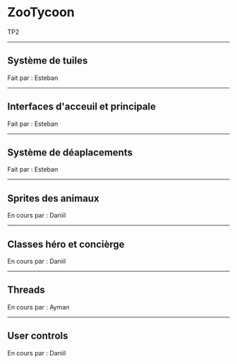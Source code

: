 # ZooTycoon
TP2


--------------------------
Système de tuiles
--------------------------
Fait par : Esteban



--------------------------
Interfaces d'acceuil et principale
--------------------------
Fait par : Esteban


--------------------------
Système de déaplacements
--------------------------
Fait par : Esteban



--------------------------
Sprites des animaux
--------------------------
En cours par : Daniil



--------------------------
Classes héro et concièrge
--------------------------
En cours par : Daniil



--------------------------
Threads
--------------------------
En cours par : Ayman



--------------------------
User controls
--------------------------
En cours par : Daniil 
